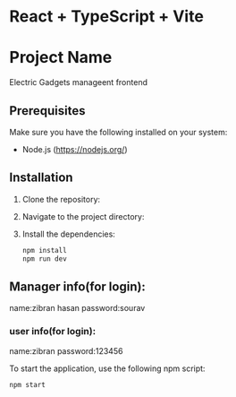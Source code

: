 # React + TypeScript + Vite

# Project Name

Electric Gadgets manageent frontend

## Prerequisites

Make sure you have the following installed on your system:
- Node.js (https://nodejs.org/)

## Installation

1. Clone the repository:
  
2. Navigate to the project directory:

3. Install the dependencies:
    ```bash
    npm install
    npm run dev
    ```

## Manager info(for login):
name:zibran hasan
password:sourav

### user info(for login):
name:zibran
password:123456


To start the application, use the following npm script:

```bash
npm start

